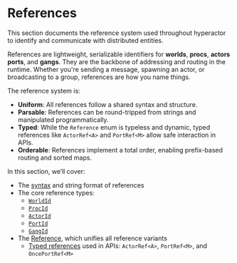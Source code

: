 # References

This section documents the reference system used throughout hyperactor to identify and communicate with distributed entities.

References are lightweight, serializable identifiers for **worlds**, **procs**, **actors** **ports**, and **gangs**. They are the backbone of addressing and routing in the runtime. Whether you're sending a message, spawning an actor, or broadcasting to a group, references are how you name things.

The reference system is:

- **Uniform**: All references follow a shared syntax and structure.
- **Parsable**: References can be round-tripped from strings and manipulated programmatically.
- **Typed**: While the `Reference` enum is typeless and dynamic, typed references like `ActorRef<A>` and `PortRef<M>` allow safe interaction in APIs.
- **Orderable**: References implement a total order, enabling prefix-based routing and sorted maps.

In this section, we’ll cover:

- The [syntax](syntax.md) and string format of references
- The core reference types:
  - [`WorldId`](world_id.md)
  - [`ProcId`](proc_id.md)
  - [`ActorId`](actor_id.md)
  - [`PortId`](port_id.md)
  - [`GangId`](gang_id.md)
- The [Reference](reference.md), which unifies all reference variants
  - [Typed references](typed_refs.md) used in APIs: `ActorRef<A>`, `PortRef<M>`, and `OncePortRef<M>`
